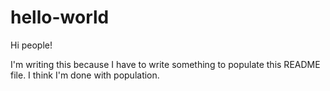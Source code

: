 # hello-world

Hi people!

I'm writing this because I have to write something to populate this README file.
I think I'm done with population. 
